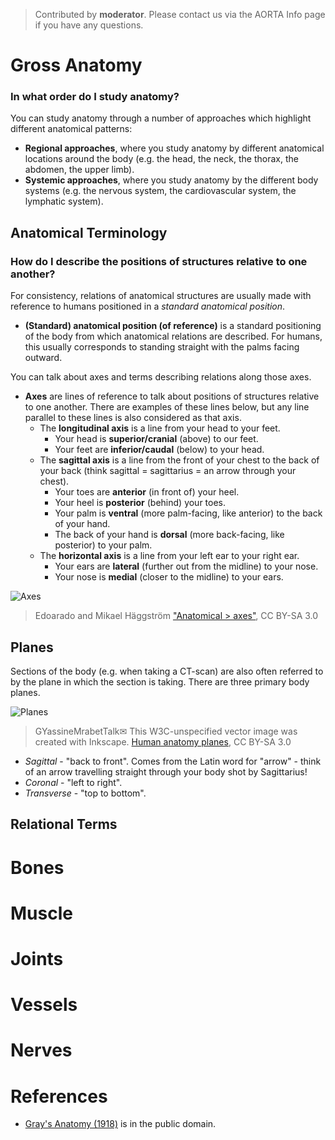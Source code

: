 > Contributed by **moderator**. Please contact us via the AORTA Info page if you
> have any questions.

# Gross Anatomy

### In what order do I study anatomy?

You can study anatomy through a number of approaches which highlight different
anatomical patterns:

- **Regional approaches**, where you study anatomy by different anatomical
  locations around the body (e.g. the head, the neck, the thorax, the abdomen,
  the upper limb).
- **Systemic approaches**, where you study anatomy by the different body systems
  (e.g. the nervous system, the cardiovascular system, the lymphatic system).

## Anatomical Terminology

### How do I describe the positions of structures relative to one another?

For consistency, relations of anatomical structures are usually made with
reference to humans positioned in a *standard anatomical position*.

- **(Standard) anatomical position (of reference)** is a standard positioning of
  the body from which anatomical relations are described. For humans, this
  usually corresponds to standing straight with the palms facing outward.

You can talk about axes and terms describing relations along those axes.

- **Axes** are lines of reference to talk about positions of structures relative
  to one another. There are examples of these lines below, but any line parallel
  to these lines is also considered as that axis. 
  - The **longitudinal axis** is a line from your head to your feet.
      - Your head is **superior/cranial** (above) to our feet. 
      - Your feet are **inferior/caudal** (below) to your head.
  - The **sagittal axis** is a line from the front of your chest to the back of
    your back (think sagittal = sagittarius = an arrow through your chest).
      - Your toes are **anterior** (in front of) your heel.
      - Your heel is **posterior** (behind) your toes.
      - Your palm is **ventral** (more palm-facing, like anterior) to the back of your hand.
      - The back of your hand is **dorsal** (more back-facing, like posterior)
        to your palm.
  - The **horizontal axis** is a line from your left ear to your right ear.
      - Your ears are **lateral** (further out from the midline) to your nose.
      - Your nose is **medial** (closer to the midline) to your ears.
     
![Axes](https://upload.wikimedia.org/wikipedia/commons/8/8d/Anatomical_axes.svg)

> Edoarado and Mikael Häggström ["Anatomical > axes"](https://commons.wikimedia.org/wiki/File:Anatomical_axes.svg), CC BY-SA 3.0

## Planes

Sections of the body (e.g. when taking a CT-scan) are also often referred to by
the plane in which the section is taking. There are three primary body planes.


![Planes](https://upload.wikimedia.org/wikipedia/commons/e/e1/Human_anatomy_planes.svg)

> GYassineMrabetTalk✉ This W3C-unspecified vector image was created with
> Inkscape. [Human anatomy
> planes](https://commons.wikimedia.org/wiki/File:Human_anatomy_planes.svg), CC
> BY-SA 3.0

- *Sagittal* - "back to front". Comes from the Latin word for "arrow" - think of an
  arrow travelling straight through your body shot by Sagittarius!
- *Coronal* - "left to right".
- *Transverse* - "top to bottom". 


## Relational Terms

# Bones 

# Muscle

# Joints

# Vessels

# Nerves

# References

- [Gray's Anatomy (1918)](https://www.bartleby.com/107/) is in the public
  domain.
